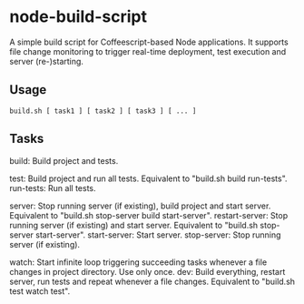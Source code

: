 node-build-script
=================

A simple build script for Coffeescript-based Node applications. It supports file
change monitoring to trigger real-time deployment, test execution and server (re-)starting.

Usage
-----

    build.sh [ task1 ] [ task2 ] [ task3 ] [ ... ]

Tasks
-----

  build:          Build project and tests.

  test:           Build project and run all tests.
                  Equivalent to "build.sh build run-tests".
  run-tests:      Run all tests.

  server:         Stop running server (if existing), build project and start server.
                  Equivalent to "build.sh stop-server build start-server".
  restart-server: Stop running server (if existing) and start server.
                  Equivalent to "build.sh stop-server start-server".
  start-server:   Start server.
  stop-server:    Stop running server (if existing).

  watch:          Start infinite loop triggering succeeding tasks whenever a file changes
                  in project directory. Use only once.
  dev:            Build everything, restart server, run tests and repeat whenever a file
                  changes. Equivalent to "build.sh test watch test".
